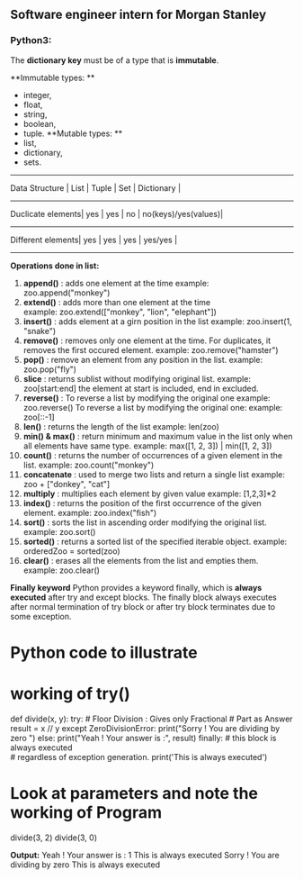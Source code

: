 ## Software engineer intern for Morgan Stanley

### Python3:
The **dictionary key** must be of a type that is **immutable**. 

**Immutable types: **
- integer, 
- float, 
- string,
- boolean,
- tuple. 
**Mutable types: **
- list, 
- dictionary, 
- sets.

____________________________________________________________________
Data Structure    |  List  |  Tuple  |  Set  |  Dictionary          |
____________________________________________________________________
Duclicate elements|  yes   |   yes   |  no   |  no(keys)/yes(values)|
____________________________________________________________________
Different elements|  yes   |   yes   |  yes  |  yes/yes             |
____________________________________________________________________

**Operations done in list:**
1. **append()** : adds one element at the time
example: zoo.append("monkey")  
2. **extend()** : adds more than one element at the time  
example: zoo.extend(["monkey", "lion", "elephant"])
3. **insert()** : adds element at a girn position in the list
example: zoo.insert(1, "snake")
4. **remove()** : removes only one element at the time. For duplicates, it removes the first occured element.
example: zoo.remove("hamster")
5. **pop()** : remove an element from any position in the list.
example: zoo.pop("fly")
6. **slice** : returns sublist without modifying original list.
example: zoo[start:end] the element at start is included, end in excluded.
7. **reverse()** : To reverse a list by modifying the original one
example: zoo.reverse()
To reverse a list by modifying the original one:
example: zoo[::-1]
8. **len()** : returns the length of the list
example: len(zoo) 
9. **min() & max()** : return minimum and maximum value in the list only when all elements have same type.
example: max([1, 2, 3]) | min([1, 2, 3])
10. **count()** : returns the number of occurrences of a given element in the list.
example: zoo.count("monkey")
11. **concatenate** : used to merge two lists and return a single list
example: zoo + ["donkey", "cat"]  
12. **multiply** : multiplies each element by given value
example: [1,2,3]*2
13. **index()** : returns the position of the first occurrence of the given element.
example: zoo.index("fish")
14. **sort()** : sorts the list in ascending order modifying the original list.
example: zoo.sort()
15. **sorted()** : returns a sorted list of the specified iterable object.
example: orderedZoo = sorted(zoo)
17. **clear()** :  erases all the elements from the list and empties them.
example: zoo.clear()


**Finally keyword**
Python provides a keyword finally, which is **always executed** after try and except blocks. The finally block always executes after normal termination of try block or after try block terminates due to some exception.

# Python code to illustrate
# working of try() 
def divide(x, y):
    try:
        # Floor Division : Gives only Fractional
        # Part as Answer
        result = x // y
    except ZeroDivisionError:
        print("Sorry ! You are dividing by zero ")
    else:
        print("Yeah ! Your answer is :", result)
    finally: 
        # this block is always executed  
        # regardless of exception generation. 
        print('This is always executed')  
 
# Look at parameters and note the working of Program
divide(3, 2)
divide(3, 0)

**Output:**
Yeah ! Your answer is : 1
This is always executed
Sorry ! You are dividing by zero 
This is always executed
